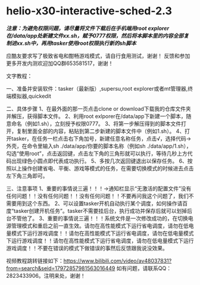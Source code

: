 # helio-x30-interactive-sched-2.3

***注意：为避免权限问题，请尽量将文件下载后在手机端用root explorer在/data/app处新建文件xx.sh，赋予0777权限，然后将本脚本里的内容全部复制进xx.sh中，再用tasker使用root权限执行新的sh脚本***

应酷友要求写了极致省电和酣畅游戏模式，请自行食用测试，谢谢！
反馈和参加更多开发内测欢迎加QQ群653581517，谢谢！

文字教程：

一、准备并安装软件：tasker（最新版）,supersu,root explorer或者mt管理器,终端模拟器,quickedit

二、具体步骤
    1、在最外面的那一页点击clone or download下载我的仓库文件夹并解压，获得脚本文件。
    2、利用root exlporer在/data/app下新建一个脚本，随意命名（例如1.sh），立刻授予权限0777。
    3、将第一步解压得到的脚本文件打开，复制里面全部的内容，粘贴到第二步新建的脚本文件中（例如1.sh）。
    4、打开tasker，在任务一栏点击右下角加号，新建任意名称任务，点击√，选择代码→外壳，在命令里输入sh ./data/app/你要的脚本名称（例如sh ./data/app/1.sh），勾选“使用root”，点击返回键，点击左下角的三角形就可以执行，等待几秒上方代码出现绿色小圆点即代表成功执行。
    5、多按几次返回键退出以保存任务。
    6、按照以上操作创建省电、平衡、游戏等模式的任务，在需要切换模式的时候进去点击左下角三角即可。

三、注意事项
    1、重要的事情说三遍！！！→通知栏显示“无激活的配置文件”没有任何问题！！没有任何问题！！没有任何问题！！不要再问我这个问题了，我们不需要用到这个东西。
    2、可以设置tasker开机自动执行某个调度，如何操作请百度“tasker创建开机任务”。tasker不需要挂后台，执行成功并保存后就可以划掉后台不管他了。
    3、重要的事情说三遍！！！系统文件是一次修改成功的，在切换电源管理模式和重启之前一直生效。请勿在高性能模式下运行省电调度，请勿在低电量模式下运行游戏调度！！请勿在高性能模式下运行省电调度，请勿在低电量模式下运行游戏调度！！请勿在高性能模式下运行省电调度，请勿在低电量模式下运行游戏调度！！不要在错误的模式下做错误的事然后反馈跟我说没效果。


视频教程跳转链接如下：https://www.bilibili.com/video/av48037831?from=search&seid=17972857981563016449
如有问题，请联系QQ：2823433906。注明来处，谢谢！
